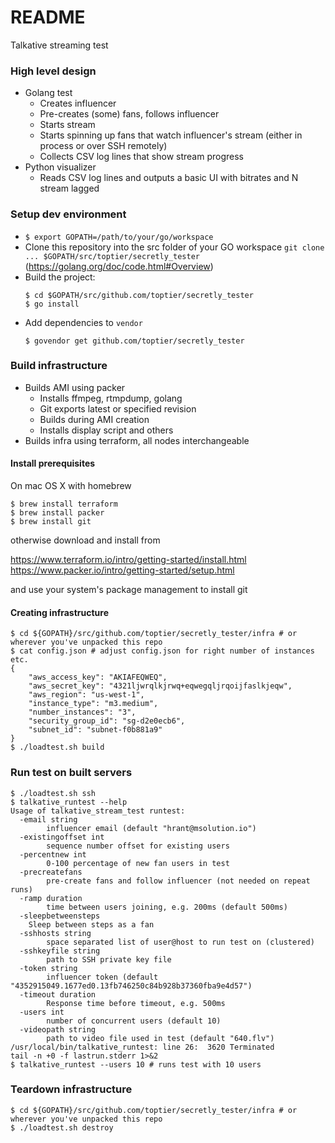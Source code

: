 # README #

Talkative streaming test

### High level design
* Golang test
    * Creates influencer
    * Pre-creates (some) fans, follows influencer
    * Starts stream
    * Starts spinning up fans that watch influencer's stream (either in process or over SSH remotely)
    * Collects CSV log lines that show stream progress
* Python visualizer
    * Reads CSV log lines and outputs a basic UI with bitrates and N stream lagged

### Setup dev environment ###

* `$ export GOPATH=/path/to/your/go/workspace`
* Clone this repository into the src folder of your GO workspace `git clone ... $GOPATH/src/toptier/secretly_tester` (https://golang.org/doc/code.html#Overview)
* Build the project:
    ```
    $ cd $GOPATH/src/github.com/toptier/secretly_tester
    $ go install
    ```
* Add dependencies to `vendor`
    ```
    $ govendor get github.com/toptier/secretly_tester
    ```

### Build infrastructure ###

* Builds AMI using packer
    * Installs ffmpeg, rtmpdump, golang
    * Git exports latest or specified revision
    * Builds during AMI creation
    * Installs display script and others
* Builds infra using terraform, all nodes interchangeable

#### Install prerequisites

On mac OS X with homebrew
```
$ brew install terraform
$ brew install packer
$ brew install git
```

otherwise download and install from

https://www.terraform.io/intro/getting-started/install.html
https://www.packer.io/intro/getting-started/setup.html

and use your system's package management to install git

#### Creating infrastructure

```
$ cd ${GOPATH}/src/github.com/toptier/secretly_tester/infra # or wherever you've unpacked this repo
$ cat config.json # adjust config.json for right number of instances etc.
{
    "aws_access_key": "AKIAFEQWEQ",
    "aws_secret_key": "4321ljwrqlkjrwq+eqwegqljrqoijfaslkjeqw",
    "aws_region": "us-west-1",
    "instance_type": "m3.medium",
    "number_instances": "3",
    "security_group_id": "sg-d2e0ecb6",
    "subnet_id": "subnet-f0b881a9"
}
$ ./loadtest.sh build
```

### Run test on built servers

```
$ ./loadtest.sh ssh
$ talkative_runtest --help
Usage of talkative_stream_test runtest:
  -email string
        influencer email (default "hrant@msolution.io")
  -existingoffset int
        sequence number offset for existing users
  -percentnew int
        0-100 percentage of new fan users in test
  -precreatefans
        pre-create fans and follow influencer (not needed on repeat runs)
  -ramp duration
        time between users joining, e.g. 200ms (default 500ms)
  -sleepbetweensteps
  	Sleep between steps as a fan
  -sshhosts string
        space separated list of user@host to run test on (clustered)
  -sshkeyfile string
        path to SSH private key file
  -token string
        influencer token (default "4352915049.1677ed0.13fb746250c84b928b37360fba9e4d57")
  -timeout duration
    	Response time before timeout, e.g. 500ms
  -users int
        number of concurrent users (default 10)
  -videopath string
        path to video file used in test (default "640.flv")
/usr/local/bin/talkative_runtest: line 26:  3620 Terminated              tail -n +0 -f lastrun.stderr 1>&2
$ talkative_runtest --users 10 # runs test with 10 users
```

### Teardown infrastructure

```
$ cd ${GOPATH}/src/github.com/toptier/secretly_tester/infra # or wherever you've unpacked this repo
$ ./loadtest.sh destroy
```
